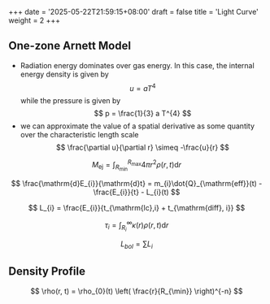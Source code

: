 +++
date = '2025-05-22T21:59:15+08:00'
draft = false
title = 'Light Curve'
weight = 2
+++

## One-zone Arnett Model

- Radiation energy dominates over gas energy. In this case, the internal energy density is given by
$$
u = a T^{4}
$$
while the pressure is given by
$$
p = \frac{1}{3} a T^{4}
$$
- we can approximate the value of a spatial derivative as some quantity over the characteristic length scale
$$
\frac{\partial u}{\partial r} \simeq -\frac{u}{r}
$$


$$
M_{\mathrm{ej}} = \int_{R_{\min}}^{R_{\max}} 4\pi r^{2} \rho(r, t) \mathrm{d}{r}
$$


$$
\frac{\mathrm{d}E_{i}}{\mathrm{d}t} = m_{i}\dot{Q}_{\mathrm{eff}}(t) -\frac{E_{i}}{t} - L_{i}(t)
$$


$$
L_{i} = \frac{E_{i}}{t_{\mathrm{lc},i} + t_{\mathrm{diff}, i}}
$$

$$
\tau_{i} = \int_{R_{i}}^{\infty} \kappa(r)\rho(r, t) \mathrm{d}r
$$


$$
L_{bol} = \sum L_{i}
$$



## Density Profile

$$
\rho(r, t) = \rho_{0}(t) \left( \frac{r}{R_{\min}} \right)^{-n}
$$